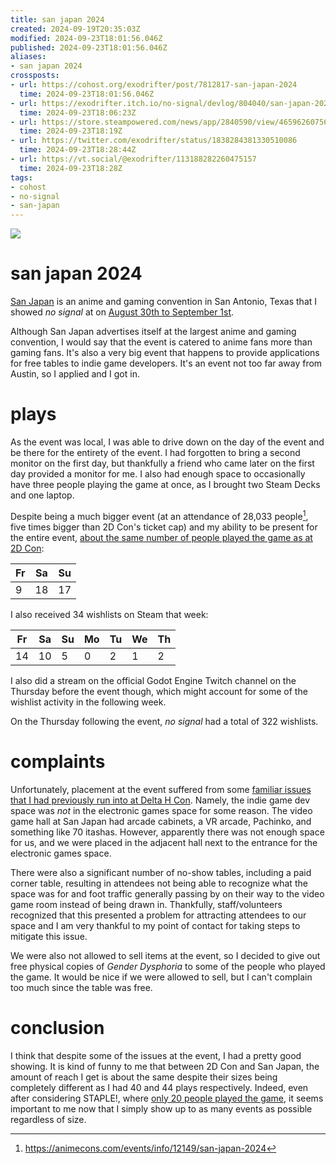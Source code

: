 ```yaml
---
title: san japan 2024
created: 2024-09-19T20:35:03Z
modified: 2024-09-23T18:01:56.046Z
published: 2024-09-23T18:01:56.046Z
aliases:
- san japan 2024
crossposts:
- url: https://cohost.org/exodrifter/post/7812817-san-japan-2024
  time: 2024-09-23T18:01:56.046Z
- url: https://exodrifter.itch.io/no-signal/devlog/804040/san-japan-2024
  time: 2024-09-23T18:06:23Z
- url: https://store.steampowered.com/news/app/2840590/view/4659626075697041922
  time: 2024-09-23T18:19Z
- url: https://twitter.com/exodrifter/status/1838284381330510086
  time: 2024-09-23T18:28:44Z
- url: https://vt.social/@exodrifter/113188282260475157
  time: 2024-09-23T18:28Z
tags:
- cohost
- no-signal
- san-japan
---
```


![](20240919203503-table.jpg)

# san japan 2024

[San Japan](../notes/san-japan.md) is an anime and gaming convention in San Antonio, Texas that I showed _no signal_ at on [August 30th to September 1st](20240623220847.md).

Although San Japan advertises itself at the largest anime and gaming convention, I would say that the event is catered to anime fans more than gaming fans. It's also a very big event that happens to provide applications for free tables to indie game developers. It's an event not too far away from Austin, so I applied and I got in.

# plays

As the event was local, I was able to drive down on the day of the event and be there for the entirety of the event. I had forgotten to bring a second monitor on the first day, but thankfully a friend who came later on the first day provided a monitor for me. I also had enough space to occasionally have three people playing the game at once, as I brought two Steam Decks and one laptop.

Despite being a much bigger event (at an attendance of 28,033 people[^1], five times bigger than 2D Con's ticket cap) and my ability to be present for the entire event, [about the same number of people played the game as at 2D Con](20240919200017.md#plays):

| Fr | Sa | Su |
|----|----|----|
|  9 | 18 | 17 |

I also received 34 wishlists on Steam that week:

| Fr | Sa | Su | Mo | Tu | We | Th |
|----|----|----|----|----|----|----|
| 14 | 10 |  5 |  0 |  2 |  1 |  2 |

I also did a stream on the official Godot Engine Twitch channel on the Thursday before the event though, which might account for some of the wishlist activity in the following week.

On the Thursday following the event, _no signal_ had a total of 322 wishlists.

# complaints

Unfortunately, placement at the event suffered from some [familiar issues that I had previously run into at Delta H Con](20240716080346.md). Namely, the indie game dev space was _not_ in the electronic games space for some reason. The video game hall at San Japan had arcade cabinets, a VR arcade, Pachinko, and something like 70 itashas. However, apparently there was not enough space for us, and we were placed in the adjacent hall next to the entrance for the electronic games space.

There were also a significant number of no-show tables, including a paid corner table, resulting in attendees not being able to recognize what the space was for and foot traffic generally passing by on their way to the video game room instead of being drawn in. Thankfully, staff/volunteers recognized that this presented a problem for attracting attendees to our space and I am very thankful to my point of contact for taking steps to mitigate this issue.

We were also not allowed to sell items at the event, so I decided to give out free physical copies of _Gender Dysphoria_ to some of the people who played the game. It would be nice if we were allowed to sell, but I can't complain too much since the table was free.

# conclusion

I think that despite some of the issues at the event, I had a pretty good showing. It is kind of funny to me that between 2D Con and San Japan, the amount of reach I get is about the same despite their sizes being completely different as I had 40 and 44 plays respectively. Indeed, even after considering STAPLE!, where [only 20 people played the game](20240415180849.md#plays), it seems important to me now that I simply show up to as many events as possible regardless of size.

[^1]: https://animecons.com/events/info/12149/san-japan-2024
